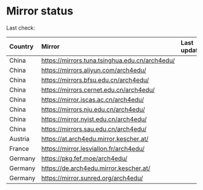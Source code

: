 <script src="./time.js"></script>
# Mirror status
Last check: <script type="text/javascript">localize(1713287823.6421785);</script>

|Country|Mirror|Last update|
|:------|:-----|:----------|
|China|https://mirrors.tuna.tsinghua.edu.cn/arch4edu/|<script type="text/javascript">localize(1713249105);</script>|
|China|https://mirrors.aliyun.com/arch4edu/|<script type="text/javascript">localize(1713249105);</script>|
|China|https://mirrors.bfsu.edu.cn/arch4edu/|<script type="text/javascript">localize(1713249105);</script>|
|China|https://mirrors.cernet.edu.cn/arch4edu/|<script type="text/javascript">localize(1713249105);</script>|
|China|https://mirror.iscas.ac.cn/arch4edu/|<script type="text/javascript">localize(1713249105);</script>|
|China|https://mirrors.nju.edu.cn/arch4edu/|<script type="text/javascript">localize(1713205757);</script>|
|China|https://mirror.nyist.edu.cn/arch4edu/|<script type="text/javascript">localize(1713249105);</script>|
|China|https://mirrors.sau.edu.cn/arch4edu/|<script type="text/javascript">localize(1713249105);</script>|
|Austria|https://at.arch4edu.mirror.kescher.at/|<script type="text/javascript">localize(1713249105);</script>|
|France|https://mirror.lesviallon.fr/arch4edu/|<script type="text/javascript">localize(1713249105);</script>|
|Germany|https://pkg.fef.moe/arch4edu/|<script type="text/javascript">localize(1713249105);</script>|
|Germany|https://de.arch4edu.mirror.kescher.at/|<script type="text/javascript">localize(1713249105);</script>|
|Germany|https://mirror.sunred.org/arch4edu/|<script type="text/javascript">localize(1713249105);</script>|

<script src="./tablefilter/tablefilter.js"></script>
<script src="./table.js"></script>
